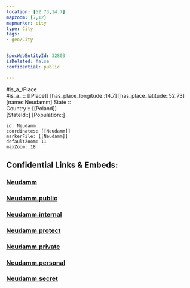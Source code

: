 ```yaml
---
location: [52.73,14.7] 
mapzoom: [7,12] 
mapmarker: city 
type: City
tags:
- geo/City


SpocWebEntityId: 32803
isDeleted: false
confidential: public

---
```

#is_a_/Place  
#is_a_ :: [[Place]] 
[has_place_longitude::14.7] 
[has_place_latitude::52.73] 
[name::Neudamm] 
State ::  
Country :: [[Poland]]  
[StateId::] 
[Population::] 



```leaflet
id: Neudamm
coordinates: [[Neudamm]] 
markerFile: [[Neudamm]] 
defaultZoom: 11 
maxZoom: 18
```


## Confidential Links & Embeds: 

### [Neudamm](/_Standards/Earth/Continent/Europe/Europe~East/Poland/Provinces~Poland/West_Pomeranian/City/Neudamm.md) 

### [Neudamm.public](/_public/Earth/Continent/Europe/Europe~East/Poland/Provinces~Poland/West_Pomeranian/City/Neudamm.public.md) 

### [Neudamm.internal](/_internal/Earth/Continent/Europe/Europe~East/Poland/Provinces~Poland/West_Pomeranian/City/Neudamm.internal.md) 

### [Neudamm.protect](/_protect/Earth/Continent/Europe/Europe~East/Poland/Provinces~Poland/West_Pomeranian/City/Neudamm.protect.md) 

### [Neudamm.private](/_private/Earth/Continent/Europe/Europe~East/Poland/Provinces~Poland/West_Pomeranian/City/Neudamm.private.md) 

### [Neudamm.personal](/_personal/Earth/Continent/Europe/Europe~East/Poland/Provinces~Poland/West_Pomeranian/City/Neudamm.personal.md) 

### [Neudamm.secret](/_secret/Earth/Continent/Europe/Europe~East/Poland/Provinces~Poland/West_Pomeranian/City/Neudamm.secret.md)

